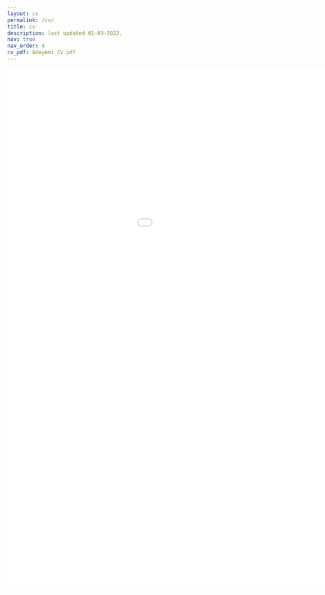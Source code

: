 ```yaml
---
layout: cv
permalink: /cv/
title: cv
description: last updated 01-03-2022.
nav: true
nav_order: 4
cv_pdf: Adeyemi_CV.pdf
---
```


<embed src="{{ site.baseurl }}/assets/pdf/Adeyemi_CV.pdf" width="1200" height="1200" type='application/pdf'>
